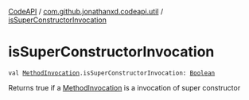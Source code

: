 [CodeAPI](../index.md) / [com.github.jonathanxd.codeapi.util](index.md) / [isSuperConstructorInvocation](.)

# isSuperConstructorInvocation

`val `[`MethodInvocation`](../com.github.jonathanxd.codeapi.base/-method-invocation/index.md)`.isSuperConstructorInvocation: `[`Boolean`](https://kotlinlang.org/api/latest/jvm/stdlib/kotlin/-boolean/index.html)

Returns true if a [MethodInvocation](../com.github.jonathanxd.codeapi.base/-method-invocation/index.md) is a invocation of super constructor

